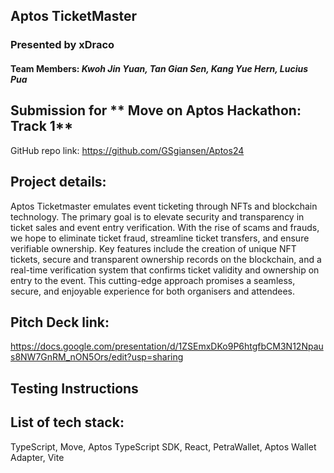 ## **Aptos TicketMaster**
### Presented by **xDraco**
#### Team Members: *Kwoh Jin Yuan, Tan Gian Sen, Kang Yue Hern, Lucius Pua*

## Submission for ** Move on Aptos Hackathon: Track 1**
GitHub repo link: 
https://github.com/GSgiansen/Aptos24

## Project details:
Aptos Ticketmaster emulates event ticketing through NFTs and blockchain technology. The primary goal is to elevate security and transparency in ticket sales and event entry verification. With the rise of scams and frauds, we hope to eliminate ticket fraud, streamline ticket transfers, and ensure verifiable ownership. Key features include the creation of unique NFT tickets, secure and transparent ownership records on the blockchain, and a real-time verification system that confirms ticket validity and ownership on entry to the event. This cutting-edge approach promises a seamless, secure, and enjoyable experience for both organisers and attendees.

## Pitch Deck link:
https://docs.google.com/presentation/d/1ZSEmxDKo9P6htgfbCM3N12Npaus8NW7GnRM_nON5Ors/edit?usp=sharing

## Testing Instructions


## List of tech stack:
TypeScript, Move, Aptos TypeScript SDK, React, PetraWallet, Aptos Wallet Adapter, Vite 

